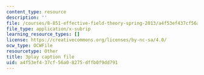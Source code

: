 ```yaml
---
content_type: resource
description: ''
file: /courses/8-851-effective-field-theory-spring-2013/a4f53ef437cf56a08275dffb0f9dd791_f4BQ_VHXgd8.vtt
file_type: application/x-subrip
learning_resource_types: []
license: https://creativecommons.org/licenses/by-nc-sa/4.0/
ocw_type: OCWFile
resourcetype: Other
title: 3play caption file
uid: a4f53ef4-37cf-56a0-8275-dffb0f9dd791
---
```

